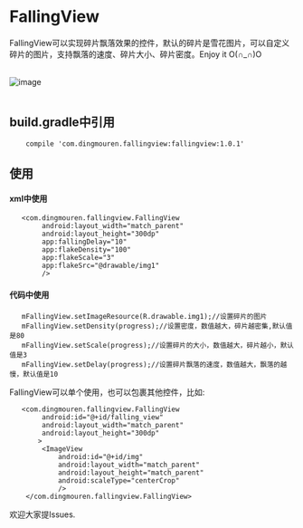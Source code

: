 # FallingView


FallingView可以实现碎片飘落效果的控件，默认的碎片是雪花图片，可以自定义碎片的图片，支持飘落的速度、碎片大小、碎片密度。Enjoy it  O(∩_∩)O<br><br>


![image](https://github.com/DingMouRen/FallingView/raw/master/imgs/img.gif)<br><br>

## build.gradle中引用
```
	compile 'com.dingmouren.fallingview:fallingview:1.0.1'
```

## 使用


#### xml中使用
```
   <com.dingmouren.fallingview.FallingView
        android:layout_width="match_parent"
        android:layout_height="300dp"
        app:fallingDelay="10"
        app:flakeDensity="100"
        app:flakeScale="3"
        app:flakeSrc="@drawable/img1"
        />
```
#### 代码中使用
```
   mFallingView.setImageResource(R.drawable.img1);//设置碎片的图片
   mFallingView.setDensity(progress);//设置密度，数值越大，碎片越密集,默认值是80
   mFallingView.setScale(progress);//设置碎片的大小，数值越大，碎片越小，默认值是3
   mFallingView.setDelay(progress);//设置碎片飘落的速度，数值越大，飘落的越慢，默认值是10
```

FallingView可以单个使用，也可以包裹其他控件，比如:
```
   <com.dingmouren.fallingview.FallingView
        android:id="@+id/falling_view"
        android:layout_width="match_parent"
        android:layout_height="300dp"
       >
        <ImageView
            android:id="@+id/img"
            android:layout_width="match_parent"
            android:layout_height="match_parent"
            android:scaleType="centerCrop"
            />
    </com.dingmouren.fallingview.FallingView>
```

欢迎大家提Issues.



